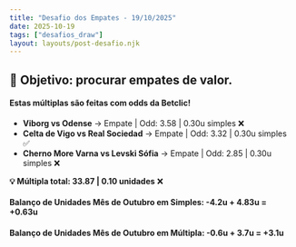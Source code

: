 ```yaml
---
title: "Desafio dos Empates - 19/10/2025"
date: 2025-10-19
tags: ["desafios_draw"]
layout: layouts/post-desafio.njk
---
```


## 🎯 Objetivo: procurar empates de valor.

#### Estas múltiplas são feitas com odds da Betclic!

- **Viborg vs Odense** → Empate | Odd: 3.58 | 0.30u simples ❌
- **Celta de Vigo vs Real Sociedad** → Empate | Odd: 3.32 | 0.30u simples ✅
- **Cherno More Varna vs Levski Sófia** → Empate | Odd: 2.85 | 0.30u simples ❌ 

**💡 Múltipla total: 33.87 | 0.10 unidades** ❌

#### Balanço de Unidades Mês de Outubro em Simples: -4.2u + 4.83u = +0.63u
#### Balanço de Unidades Mês de Outubro em Múltipla: -0.6u + 3.7u = +3.1u